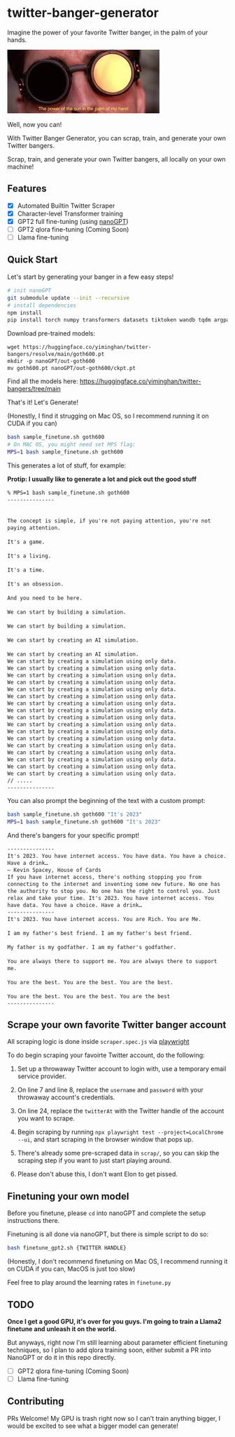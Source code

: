 # twitter-banger-generator

Imagine the power of your favorite Twitter banger, in the palm of your hands.

!["power of Twitter bangers, in the palm of my hands](banner.jpeg)

Well, now you can!

With Twitter Banger Generator, you can scrap, train, and generate your own Twitter bangers.

Scrap, train, and generate your own Twitter bangers, all locally on your own machine!

## Features

- [x] Automated Builtin Twitter Scraper
- [x] Character-level Transformer training
- [x] GPT2 full fine-tuning (using [nanoGPT](https://github.com/karpathy/nanoGPT))
- [ ] GPT2 qlora fine-tuning (Coming Soon)
- [ ] Llama fine-tuning

## Quick Start

Let's start by generating your banger in a few easy steps!

```bash
# init nanoGPT
git submodule update --init --recursive
# install dependencies
npm install
pip install torch numpy transformers datasets tiktoken wandb tqdm argparse
```

Download pre-trained models:

```
wget https://huggingface.co/yiminghan/twitter-bangers/resolve/main/goth600.pt
mkdir -p nanoGPT/out-goth600
mv goth600.pt nanoGPT/out-goth600/ckpt.pt
```

Find all the models here: https://huggingface.co/yiminghan/twitter-bangers/tree/main

That's it! Let's Generate!

(Honestly, I find it strugging on Mac OS, so I recommend running it on CUDA if you can)

```bash
bash sample_finetune.sh goth600
# On MAC OS, you might need set MPS flag:
MPS=1 bash sample_finetune.sh goth600
```

This generates a lot of stuff, for example:

**Protip: I usually like to generate a lot and pick out the good stuff**

```
% MPS=1 bash sample_finetune.sh goth600
---------------


The concept is simple, if you're not paying attention, you're not paying attention.

It's a game.

It's a living.

It's a time.

It's an obsession.

And you need to be here.

We can start by building a simulation.

We can start by building a simulation.

We can start by creating an AI simulation.

We can start by creating an AI simulation.
We can start by creating a simulation using only data.
We can start by creating a simulation using only data.
We can start by creating a simulation using only data.
We can start by creating a simulation using only data.
We can start by creating a simulation using only data.
We can start by creating a simulation using only data.
We can start by creating a simulation using only data.
We can start by creating a simulation using only data.
We can start by creating a simulation using only data.
We can start by creating a simulation using only data.
We can start by creating a simulation using only data.
We can start by creating a simulation using only data.
We can start by creating a simulation using only data.
We can start by creating a simulation using only data.
We can start by creating a simulation using only data.
We can start by creating a simulation using only data.
We can start by creating a simulation using only data.
// .....
---------------

```

You can also prompt the beginning of the text with a custom prompt:

```bash
bash sample_finetune.sh goth600 "It's 2023"
MPS=1 bash sample_finetune.sh goth600 "It's 2023"
```

And there's bangers for your specific prompt!

```
---------------
It's 2023. You have internet access. You have data. You have a choice. Have a drink…
— Kevin Spacey, House of Cards
If you have internet access, there's nothing stopping you from connecting to the internet and inventing some new future. No one has the authority to stop you. No one has the right to control you. Just relax and take your time. It's 2023. You have internet access. You have data. You have a choice. Have a drink…
---------------
It's 2023. You have internet access. You are Rich. You are Me.

I am my father's best friend. I am my father's best friend.

My father is my godfather. I am my father's godfather.

You are always there to support me. You are always there to support me.

You are the best. You are the best. You are the best.

You are the best. You are the best. You are the best
---------------

```

## Scrape your own favorite Twitter banger account

All scraping logic is done inside `scraper.spec.js` via [playwright](https://playwright.dev/)

To do begin scraping your favoirte Twitter account, do the following:

1. Set up a throwaway Twitter account to login with, use a temporary email service provider.

2. On line 7 and line 8, replace the `username` and `password` with your throwaway account's credentials.

3. On line 24, replace the `twitterAt` with the Twitter handle of the account you want to scrape.

4. Begin scraping by running `npx playwright test --project=LocalChrome --ui`, and start scraping in the browser window that pops up.

5. There's already some pre-scraped data in `scrap/`, so you can skip the scraping step if you want to just start playing around.

6. Please don't abuse this, I don't want Elon to get pissed.

## Finetuning your own model

Before you finetune, please `cd` into nanoGPT and complete the setup instructions there.

Finetuning is all done via nanoGPT, but there is simple script to do so:

```bash
bash finetune_gpt2.sh {TWITTER HANDLE}
```

(Honestly, I don't recommend finetuning on Mac OS, I recommend running it on CUDA if you can, MacOS is just too slow)

Feel free to play around the learning rates in `finetune.py`

## TODO

**Once I get a good GPU, it's over for you guys. I'm going to train a Llama2 finetune and unleash it on the world.**

But anyways, right now I'm still learning about parameter efficient finetuning techniques, so I plan to add qlora training soon, either submit a PR into NanoGPT or do it in this repo directly.

- [ ] GPT2 qlora fine-tuning (Coming Soon)
- [ ] Llama fine-tuning

## Contributing

PRs Welcome! My GPU is trash right now so I can't train anything bigger, I would be excited to see what a bigger model can generate!
